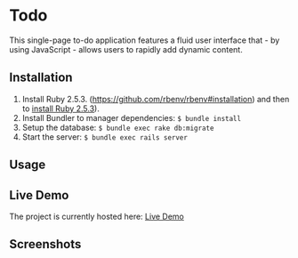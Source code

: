 # Todo

This single-page to-do application features a fluid user interface that - by using JavaScript - allows users to rapidly add dynamic content.

## Installation

1. Install Ruby 2.5.3. (https://github.com/rbenv/rbenv#installation) and then to [install Ruby 2.5.3](https://github.com/rbenv/rbenv#installing-ruby-versions)).
2. Install Bundler to manager dependencies: `$ bundle install`
3. Setup the database: `$ bundle exec rake db:migrate`
4. Start the server: `$ bundle exec rails server`

## Usage

## Live Demo

The project is currently hosted here: [Live Demo](https://todo-becky-briggs.herokuapp.com/)

## Screenshots
